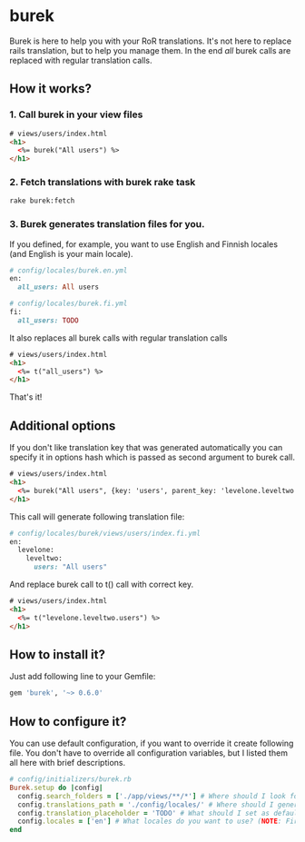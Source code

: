 # burek

Burek is here to help you with your RoR translations. It's not here to replace rails translation, but to help you manage them. In the end *all* burek calls are replaced with regular translation calls.

## How it works?

### 1. Call burek in your view files 

```html
# views/users/index.html
<h1>
  <%= burek("All users") %>
</h1>
```

### 2. Fetch translations with burek rake task

```bash
rake burek:fetch
```

### 3. Burek generates translation files for you.
If you defined, for example, you want to use English and Finnish locales (and English is your main locale).

```ruby
# config/locales/burek.en.yml
en:
  all_users: All users
```

```ruby
# config/locales/burek.fi.yml
fi:
  all_users: TODO
```

It also replaces all burek calls with regular translation calls

```html
# views/users/index.html
<h1>
  <%= t("all_users") %>
</h1>
```

That's it!

## Additional options

If you don't like translation key that was generated automatically you can specify it in options hash
which is passed as second argument to burek call.

```html
# views/users/index.html
<h1>
  <%= burek("All users", {key: 'users', parent_key: 'levelone.leveltwo'}) %>
</h1>
```

This call will generate following translation file:

```ruby
# config/locales/burek/views/users/index.fi.yml
en:
  levelone:
    leveltwo:
      users: "All users"
```
And replace burek call to t() call with correct key.

```html
# views/users/index.html
<h1>
  <%= t("levelone.leveltwo.users") %>
</h1>
```

## How to install it?

Just add following line to your Gemfile:
```ruby
gem 'burek', '~> 0.6.0'
```

## How to configure it?
You can use default configuration, if you want to override it create following file. You don't have to override all configuration variables, but I listed them all here with brief descriptions. 

```ruby
# config/initializers/burek.rb
Burek.setup do |config|
  config.search_folders = ['./app/views/**/*'] # Where should I look for burek calls?
  config.translations_path = './config/locales/' # Where should I generate translation files?
  config.translation_placeholder = 'TODO' # What should I set as default translation for non-main languages
  config.locales = ['en'] # What locales do you want to use? (NOTE: First locale is considered main)
end
```




